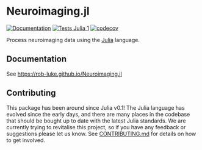 # Neuroimaging.jl

[![Documentation](https://img.shields.io/badge/Documentation-Dev-blue)](https://rob-luke.github.io/Neuroimaging.jl/)
[![Tests Julia 1](https://github.com/rob-luke/Neuroimaging.jl/actions/workflows/runtests.yml/badge.svg)](https://github.com/rob-luke/Neuroimaging.jl/actions/workflows/runtests.yml)
[![codecov](https://codecov.io/gh/rob-luke/Neuroimaging.jl/branch/main/graph/badge.svg?token=8IY5Deklvg)](https://codecov.io/gh/rob-luke/Neuroimaging.jl)

Process neuroimaging data using the [Julia](http://julialang.org/) language.


## Documentation

See https://rob-luke.github.io/Neuroimaging.jl


## Contributing

This package has been around since Julia v0.1!
The Julia language has evolved since the early days,
and there are many places in the codebase that should be bought up to date with the latest Julia standards.
We are currently trying to revitalise this project, so if you have any feedback or suggestions please let us know.
See [CONTRIBUTING.md](https://github.com/rob-luke/Neuroimaging.jl/blob/main/CONTRIBUTING.md) for details on how to get involved.
